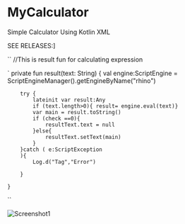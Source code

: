 # MyCalculator
Simple Calculator Using Kotlin XML

SEE RELEASES:]

``
//This is result fun for calculating expression

`
 private fun result(text: String) {
        val engine:ScriptEngine = ScriptEngineManager().getEngineByName("rhino")



        try {
            lateinit var result:Any
            if (text.length>0){ result= engine.eval(text)}
            var main = result.toString()
            if (check ==0){
                resultText.text = null
            }else{
                resultText.setText(main)
            }
        }catch ( e:ScriptException
        ){
            Log.d("Tag","Error")

        }

    }
    
    
   ``


![Screenshot1](https://user-images.githubusercontent.com/85139394/160836028-39dedb64-b5a2-4e9e-b842-c63197825395.jpg)


